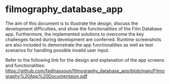 # filmography_database_app
The aim of this document is to illustrate the design, discuss the development difficulties, and show the functionalities of the Film Database app. Furthermore, the implemented solutions to overcome the key challenges faced during development are conferred. Runtime screenshots are also included to demonstrate the app functionalities as well as test scenarios for handling possible invalid user input. 

Refer to the following link for the design and explanation of the app screens and functionalities: https://github.com/fadihassoun/filmography_database_app/blob/main/Filmography%20App%20Documentaion.pdf

